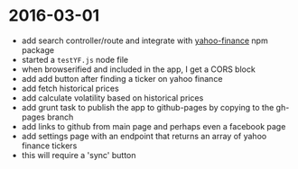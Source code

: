 # 2016-03-01
* add search controller/route and integrate with [yahoo-finance](https://www.npmjs.com/package/yahoo-finance) npm package
 * started a `testYF.js` node file
 * when browserified and included in the app, I get a CORS block
* add add button after finding a ticker on yahoo finance
* add fetch historical prices
* add calculate volatility based on historical prices
* add grunt task to publish the app to github-pages by copying to the gh-pages branch
* add links to github from main page and perhaps even a facebook page
* add settings page with an endpoint that returns an array of yahoo finance tickers
 * this will require a 'sync' button
